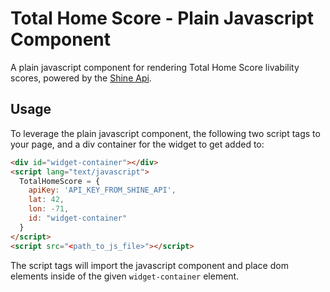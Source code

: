 # Total Home Score - Plain Javascript Component
A plain javascript component for rendering Total Home Score livability scores, powered by the [Shine Api](https://developers.solarialabs.com).

## Usage
To leverage the plain javascript component, the following two script tags to your page, and a div container for the widget to get added to:

```html
<div id="widget-container"></div>
<script lang="text/javascript">
  TotalHomeScore = {
    apiKey: 'API_KEY_FROM_SHINE_API',
    lat: 42,
    lon: -71,
    id: "widget-container"
  }
</script>
<script src="<path_to_js_file>"></script>
```

The script tags will import the javascript component and place dom elements inside of the given `widget-container` element. 
